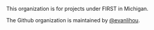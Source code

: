 This organization is for projects under FIRST in Michigan.

The Github organization is maintained by [@evanlihou](https://github.com/evanlihou).
